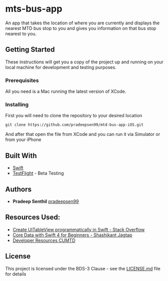 # mts-bus-app

An app that takes the location of where you are currently and displays the nearest MTD bus stop to you and gives you information on that bus stop nearest to you.

## Getting Started

These instructions will get you a copy of the project up and running on your local machine for development and testing purposes.

### Prerequisites

All you need is a Mac running the latest version of XCode.

### Installing

First you will need to clone the repository to your desired location

```
git clone https://github.com/pradeepsen99/mtd-bus-app-iOS.git
```
And after that open the file from XCode and you can run it via Simulator or from your iPhone

## Built With

* [Swift](https://developer.apple.com/swift/)
* [TestFlight](https://itunes.apple.com/us/app/testflight/id899247664?mt=8) - Beta Testing

## Authors

* **Pradeep Senthil** [pradeepsen99](https://github.com/pradeepsen99)

## Resources Used:
* [Create UITableView programmatically in Swift - Stack Overflow](https://stackoverflow.com/questions/40220905/create-uitableview-programmatically-in-swift)
* [Core Data with Swift 4 for Beginners - Shashikant Jagtap](https://medium.com/xcblog/core-data-with-swift-4-for-beginners-1fc067cca707)
* [Developer Resources CUMTD](https://developer.cumtd.com)


## License

This project is licensed under the BDS-3 Clause - see the [LICENSE.md](LICENSE.md) file for details
